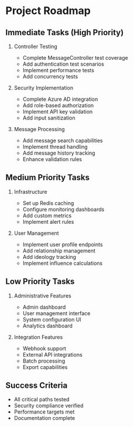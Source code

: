 # Project Roadmap

## Immediate Tasks (High Priority)
1. Controller Testing
   - Complete MessageController test coverage
   - Add authentication test scenarios
   - Implement performance tests
   - Add concurrency tests

2. Security Implementation
   - Complete Azure AD integration
   - Add role-based authorization
   - Implement API key validation
   - Add input sanitization

3. Message Processing
   - Add message search capabilities
   - Implement thread handling
   - Add message history tracking
   - Enhance validation rules

## Medium Priority Tasks
1. Infrastructure
   - Set up Redis caching
   - Configure monitoring dashboards
   - Add custom metrics
   - Implement alert rules

2. User Management
   - Implement user profile endpoints
   - Add relationship management
   - Add ideology tracking
   - Implement influence calculations

## Low Priority Tasks
1. Administrative Features
   - Admin dashboard
   - User management interface
   - System configuration UI
   - Analytics dashboard

2. Integration Features
   - Webhook support
   - External API integrations
   - Batch processing
   - Export capabilities

## Success Criteria
- All critical paths tested
- Security compliance verified
- Performance targets met
- Documentation complete
